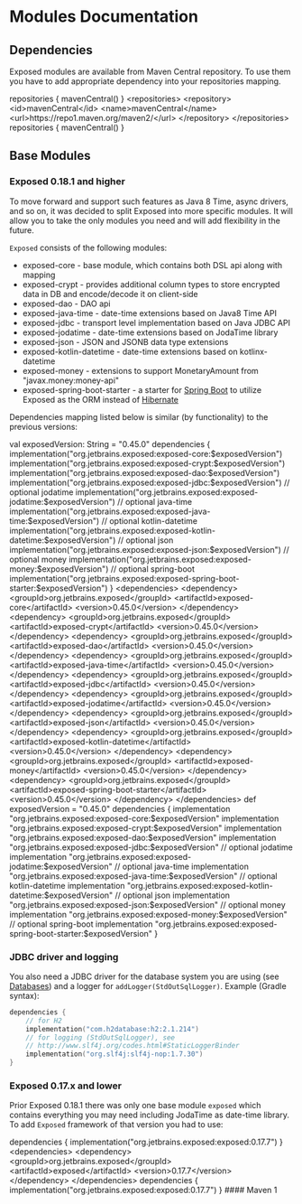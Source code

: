# Modules Documentation

## Dependencies

Exposed modules are available from Maven Central repository.
To use them you have to add appropriate dependency into your repositories mapping.

<tabs>
  <tab title="Kotlin Gradle">
    <code-block lang="kotlin">
    repositories {
        mavenCentral()
    }
    </code-block>
  </tab>
  <tab title="Maven">
        <code-block lang="xml">
          &lt;repositories&gt;
              &lt;repository&gt;
                  &lt;id&gt;mavenCentral&lt;/id&gt;
                  &lt;name&gt;mavenCentral&lt;/name&gt;
                  &lt;url&gt;https://repo1.maven.org/maven2/&lt;/url&gt;
              &lt;/repository&gt;
          &lt;/repositories&gt;
          </code-block>
  </tab>
  <tab title="Groovy Gradle">
    <code-block lang="groovy">
    repositories {
        mavenCentral()
    }
    </code-block>
  </tab>
</tabs>

## Base Modules

### Exposed 0.18.1 and higher

To move forward and support such features as Java 8 Time, async drivers, and so on, it was decided to split Exposed into
more specific modules. It will allow you to
take the only modules you need and will add flexibility in the future.

`Exposed` consists of the following modules:

* exposed-core - base module, which contains both DSL api along with mapping
* exposed-crypt - provides additional column types to store encrypted data in DB and encode/decode it on client-side
* exposed-dao - DAO api
* exposed-java-time - date-time extensions based on Java8 Time API
* exposed-jdbc - transport level implementation based on Java JDBC API
* exposed-jodatime - date-time extensions based on JodaTime library
* exposed-json - JSON and JSONB data type extensions
* exposed-kotlin-datetime - date-time extensions based on kotlinx-datetime
* exposed-money - extensions to support MonetaryAmount from "javax.money:money-api"
* exposed-spring-boot-starter - a starter for [Spring Boot](https://spring.io/projects/spring-boot) to utilize Exposed
  as the ORM instead
  of [Hibernate](https://hibernate.org/)

Dependencies mapping listed below is similar (by functionality) to the previous versions:

<tabs>
  <tab title="Kotlin Gradle">
    <code-block lang="kotlin">
      val exposedVersion: String = "0.45.0"
      dependencies {
          implementation("org.jetbrains.exposed:exposed-core:$exposedVersion")
          implementation("org.jetbrains.exposed:exposed-crypt:$exposedVersion")
          implementation("org.jetbrains.exposed:exposed-dao:$exposedVersion")
          implementation("org.jetbrains.exposed:exposed-jdbc:$exposedVersion")
          // optional jodatime
          implementation("org.jetbrains.exposed:exposed-jodatime:$exposedVersion")
          // optional java-time
          implementation("org.jetbrains.exposed:exposed-java-time:$exposedVersion")
          // optional kotlin-datetime
          implementation("org.jetbrains.exposed:exposed-kotlin-datetime:$exposedVersion")
          // optional json
          implementation("org.jetbrains.exposed:exposed-json:$exposedVersion")
          // optional money
          implementation("org.jetbrains.exposed:exposed-money:$exposedVersion")
          // optional spring-boot
          implementation("org.jetbrains.exposed:exposed-spring-boot-starter:$exposedVersion")
      }
    </code-block>
  </tab>
  <tab title="Maven">
    <code-block lang="xml">
&lt;dependencies&gt;
    &lt;dependency&gt;
        &lt;groupId&gt;org.jetbrains.exposed&lt;/groupId&gt;
        &lt;artifactId&gt;exposed-core&lt;/artifactId&gt;
        &lt;version&gt;0.45.0&lt;/version&gt;
    &lt;/dependency&gt;
    &lt;dependency&gt;
        &lt;groupId&gt;org.jetbrains.exposed&lt;/groupId&gt;
        &lt;artifactId&gt;exposed-crypt&lt;/artifactId&gt;
        &lt;version&gt;0.45.0&lt;/version&gt;
    &lt;/dependency&gt;
    &lt;dependency&gt;
        &lt;groupId&gt;org.jetbrains.exposed&lt;/groupId&gt;
        &lt;artifactId&gt;exposed-dao&lt;/artifactId&gt;
        &lt;version&gt;0.45.0&lt;/version&gt;
    &lt;/dependency&gt;
    &lt;dependency&gt;
        &lt;groupId&gt;org.jetbrains.exposed&lt;/groupId&gt;
        &lt;artifactId&gt;exposed-java-time&lt;/artifactId&gt;
        &lt;version&gt;0.45.0&lt;/version&gt;
    &lt;/dependency&gt;
    &lt;dependency&gt;
        &lt;groupId&gt;org.jetbrains.exposed&lt;/groupId&gt;
        &lt;artifactId&gt;exposed-jdbc&lt;/artifactId&gt;
        &lt;version&gt;0.45.0&lt;/version&gt;
    &lt;/dependency&gt;
    &lt;dependency&gt;
        &lt;groupId&gt;org.jetbrains.exposed&lt;/groupId&gt;
        &lt;artifactId&gt;exposed-jodatime&lt;/artifactId&gt;
        &lt;version&gt;0.45.0&lt;/version&gt;
    &lt;/dependency&gt;
    &lt;dependency&gt;
        &lt;groupId&gt;org.jetbrains.exposed&lt;/groupId&gt;
        &lt;artifactId&gt;exposed-json&lt;/artifactId&gt;
        &lt;version&gt;0.45.0&lt;/version&gt;
    &lt;/dependency&gt;
    &lt;dependency&gt;
        &lt;groupId&gt;org.jetbrains.exposed&lt;/groupId&gt;
        &lt;artifactId&gt;exposed-kotlin-datetime&lt;/artifactId&gt;
        &lt;version&gt;0.45.0&lt;/version&gt;
    &lt;/dependency&gt;
    &lt;dependency&gt;
        &lt;groupId&gt;org.jetbrains.exposed&lt;/groupId&gt;
        &lt;artifactId&gt;exposed-money&lt;/artifactId&gt;
        &lt;version&gt;0.45.0&lt;/version&gt;
    &lt;/dependency&gt;
    &lt;dependency&gt;
        &lt;groupId&gt;org.jetbrains.exposed&lt;/groupId&gt;
        &lt;artifactId&gt;exposed-spring-boot-starter&lt;/artifactId&gt;
        &lt;version&gt;0.45.0&lt;/version&gt;
    &lt;/dependency&gt;
&lt;/dependencies&gt;
    </code-block>
  </tab>
  <tab title="Groovy Gradle">
    <code-block lang="groovy">
      def exposedVersion = "0.45.0"
      dependencies {
          implementation "org.jetbrains.exposed:exposed-core:$exposedVersion"
          implementation "org.jetbrains.exposed:exposed-crypt:$exposedVersion"
          implementation "org.jetbrains.exposed:exposed-dao:$exposedVersion"
          implementation "org.jetbrains.exposed:exposed-jdbc:$exposedVersion"
          // optional jodatime
          implementation "org.jetbrains.exposed:exposed-jodatime:$exposedVersion"
          // optional java-time
          implementation "org.jetbrains.exposed:exposed-java-time:$exposedVersion"
          // optional kotlin-datetime
          implementation "org.jetbrains.exposed:exposed-kotlin-datetime:$exposedVersion"
          // optional json
          implementation "org.jetbrains.exposed:exposed-json:$exposedVersion"
          // optional money
          implementation "org.jetbrains.exposed:exposed-money:$exposedVersion"
          // optional spring-boot
          implementation "org.jetbrains.exposed:exposed-spring-boot-starter:$exposedVersion"
      }
    </code-block>
  </tab>
</tabs>

### JDBC driver and logging

You also need a JDBC driver for the database system you are using (see [Databases](Databases.md)) and a logger
for `addLogger(StdOutSqlLogger)`. Example (Gradle
syntax):

```kotlin
dependencies {
    // for H2
    implementation("com.h2database:h2:2.1.214")
    // for logging (StdOutSqlLogger), see
    // http://www.slf4j.org/codes.html#StaticLoggerBinder
    implementation("org.slf4j:slf4j-nop:1.7.30")
}
```

### Exposed 0.17.x and lower

Prior Exposed 0.18.1 there was only one base module `exposed` which contains everything you may need including JodaTime
as date-time library.
To add `Exposed` framework of that version you had to use:

<tabs>
  <tab title="Kotlin Gradle">
    <code-block lang="kotlin">
    dependencies {
        implementation("org.jetbrains.exposed:exposed:0.17.7")
    }
    </code-block>
  </tab>
  <tab title="Maven">
    <code-block lang="xml">
    &lt;dependencies&gt;
        &lt;dependency&gt;
            &lt;groupId&gt;org.jetbrains.exposed&lt;/groupId&gt;
            &lt;artifactId&gt;exposed&lt;/artifactId&gt;
            &lt;version&gt;0.17.7&lt;/version&gt;
        &lt;/dependency&gt;
    &lt;/dependencies&gt;
    </code-block>
  </tab>
  <tab title="Groovy Gradle">
    <code-block lang="groovy">
    dependencies {
        implementation("org.jetbrains.exposed:exposed:0.17.7")
    }
    </code-block>
  </tab>
</tabs>
#### Maven 1
